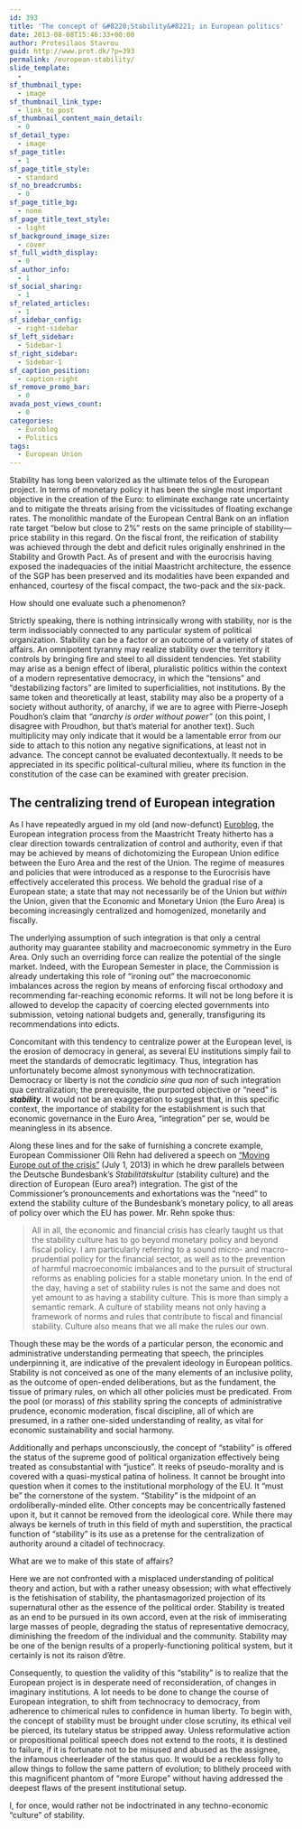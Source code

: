 ```yaml
---
id: 393
title: 'The concept of &#8220;Stability&#8221; in European politics'
date: 2013-08-08T15:46:33+00:00
author: Protesilaos Stavrou
guid: http://www.prot.dk/?p=393
permalink: /european-stability/
slide_template:
  - 
sf_thumbnail_type:
  - image
sf_thumbnail_link_type:
  - link_to_post
sf_thumbnail_content_main_detail:
  - 0
sf_detail_type:
  - image
sf_page_title:
  - 1
sf_page_title_style:
  - standard
sf_no_breadcrumbs:
  - 0
sf_page_title_bg:
  - none
sf_page_title_text_style:
  - light
sf_background_image_size:
  - cover
sf_full_width_display:
  - 0
sf_author_info:
  - 1
sf_social_sharing:
  - 1
sf_related_articles:
  - 1
sf_sidebar_config:
  - right-sidebar
sf_left_sidebar:
  - Sidebar-1
sf_right_sidebar:
  - Sidebar-1
sf_caption_position:
  - caption-right
sf_remove_promo_bar:
  - 0
avada_post_views_count:
  - 0
categories:
  - Euroblog
  - Politics
tags:
  - European Union
---
```

Stability has long been valorized as the ultimate telos of the European project. In terms of monetary policy it has been the single most important objective in the creation of the Euro: to eliminate exchange rate uncertainty and to mitigate the threats arising from the vicissitudes of floating exchange rates. The monolithic mandate of the European Central Bank on an inflation rate target &#8220;below but close to 2%&#8221; rests on the same principle of stability—price stability in this regard. On the fiscal front, the reification of stability was achieved through the debt and deficit rules originally enshrined in the Stability and Growth Pact. As of present and with the eurocrisis having exposed the inadequacies of the initial Maastricht architecture, the essence of the SGP has been preserved and its modalities have been expanded and enhanced, courtesy of the fiscal compact, the two-pack and the six-pack.

How should one evaluate such a phenomenon?

Strictly speaking, there is nothing intrinsically wrong with stability, nor is the term indissociably connected to any particular system of political organization. Stability can be a factor or an outcome of a variety of states of affairs. An omnipotent tyranny may realize stability over the territory it controls by bringing fire and steel to all dissident tendencies. Yet stability may arise as a benign effect of liberal, pluralistic politics within the context of a modern representative democracy, in which the &#8220;tensions&#8221; and &#8220;destabilizing factors&#8221; are limited to superficialities, not institutions. By the same token and theoretically at least, stability may also be a property of a society without authority, of anarchy, if we are to agree with Pierre-Joseph Poudhon&#8217;s claim that _&#8220;anarchy is order without power&#8221;_ (on this point, I disagree with Proudhon, but that&#8217;s material for another text). Such multiplicity may only indicate that it would be a lamentable error from our side to attach to this notion any negative significations, at least not in advance. The concept cannot be evaluated decontextually. It needs to be appreciated in its specific political-cultural milieu, where its function in the constitution of the case can be examined with greater precision.

## The centralizing trend of European integration

As I have repeatedly argued in my old (and now-defunct) <a title="My old Euroblog" href="https://protesilaos.com" target="_blank">Euroblog</a>, the European integration process from the Maastricht Treaty hitherto has a clear direction towards centralization of control and authority, even if that may be achieved by means of dichotomizing the European Union edifice between the Euro Area and the rest of the Union. The regime of measures and policies that were introduced as a response to the Eurocrisis have effectively accelerated this process. We behold the gradual rise of a European state; a state that may not necessarily be of the Union but _within_ the Union, given that the Economic and Monetary Union (the Euro Area) is becoming increasingly centralized and homogenized, monetarily and fiscally.

The underlying assumption of such integration is that only a central authority may guarantee stability and macroeconomic symmetry in the Euro Area. Only such an overriding force can realize the potential of the single market. Indeed, with the European Semester in place, the Commission is already undertaking this role of &#8220;ironing out&#8221; the macroeconomic imbalances across the region by means of enforcing fiscal orthodoxy and recommending far-reaching economic reforms. It will not be long before it is allowed to develop the capacity of coercing elected governments into submission, vetoing national budgets and, generally, transfiguring its recommendations into edicts.

Concomitant with this tendency to centralize power at the European level, is the erosion of democracy in general, as several EU institutions simply fail to meet the standards of democratic legitimacy. Thus, integration has unfortunately become almost synonymous with technocratization. Democracy or liberty is not the _condicio sine qua non_ of such integration qua centralization; the prerequisite, the purported objective or &#8220;need&#8221; is _**stability**_. It would not be an exaggeration to suggest that, in this specific context, the importance of stability for the establishment is such that economic governance in the Euro Area, &#8220;integration&#8221; per se, would be meaningless in its absence.

Along these lines and for the sake of furnishing a concrete example, European Commissioner Olli Rehn had delivered a speech on <a title="Olli Rehn's speech on moving Europe out of the crisis" href="http://europa.eu/rapid/press-release_SPEECH-13-591_en.htm?locale=en" target="_blank" rel="nofollow">&#8220;Moving Europe out of the crisis&#8221;</a> (July 1, 2013) in which he drew parallels between the Deutsche Bundesbank&#8217;s _Stabilitätskultur_ (stability culture) and the direction of European (Euro area?) integration. The gist of the Commissioner&#8217;s pronouncements and exhortations was the &#8220;need&#8221; to extend the stability culture of the Bundesbank&#8217;s monetary policy, to all areas of policy over which the EU has power. Mr. Rehn spoke thus:

> All in all, the economic and financial crisis has clearly taught us that the stability culture has to go beyond monetary policy and beyond fiscal policy. I am particularly referring to a sound micro- and macro-prudential policy for the financial sector, as well as to the prevention of harmful macroeconomic imbalances and to the pursuit of structural reforms as enabling policies for a stable monetary union. In the end of the day, having a set of stability rules is not the same and does not yet amount to as having a stability culture. This is more than simply a semantic remark. A culture of stability means not only having a framework of norms and rules that contribute to fiscal and financial stability. Culture also means that we all make the rules our own.

Though these may be the words of a particular person, the economic and administrative understanding permeating that speech, the principles underpinning it, are indicative of the prevalent ideology in European politics. Stability is not conceived as one of the many elements of an inclusive polity, as the outcome of open-ended deliberations, but as the fundament, the tissue of primary rules, on which all other policies must be predicated. From the pool (or morass) of _this_ stability spring the concepts of administrative prudence, economic moderation, fiscal discipline, all of which are presumed, in a rather one-sided understanding of reality, as vital for economic sustainability and social harmony.

Additionally and perhaps unconsciously, the concept of &#8220;stability&#8221; is offered the status of the supreme good of political organization effectively being treated as consubstantial with &#8220;justice&#8221;. It reeks of pseudo-morality and is covered with a quasi-mystical patina of holiness. It cannot be brought into question when it comes to the institutional morphology of the EU. It &#8220;must be&#8221; the cornerstone of the system. &#8220;Stability&#8221; is the midpoint of an ordoliberally-minded elite. Other concepts may be concentrically fastened upon it, but it cannot be removed from the ideological core. While there may always be kernels of truth in this field of myth and superstition, the practical function of &#8220;stability&#8221; is its use as a pretense for the centralization of authority around a citadel of technocracy.

What are we to make of this state of affairs?

Here we are not confronted with a misplaced understanding of political theory and action, but with a rather uneasy obsession; with what effectively is the fetishisation of stability, the phantasmagorized projection of its supernatural other as the essence of the political order. Stability is treated as an end to be pursued in its own accord, even at the risk of immiserating large masses of people, degrading the status of representative democracy, diminishing the freedom of the individual and the community. Stability may be one of the benign results of a properly-functioning political system, but it certainly is not its raison d&#8217;être.

Consequently, to question the validity of this &#8220;stability&#8221; is to realize that the European project is in desperate need of reconsideration, of changes in imaginary institutions. A lot needs to be done to change the course of European integration, to shift from technocracy to democracy, from adherence to chimerical rules to confidence in human liberty. To begin with, the concept of stability must be brought under close scrutiny, its ethical veil be pierced, its tutelary status be stripped away. Unless reformulative action or propositional political speech does not extend to the roots, it is destined to failure, if it is fortunate not to be misused and abused as the assignee, the infamous cheerleader of the status quo. It would be a reckless folly to allow things to follow the same pattern of evolution; to blithely proceed with this magnificent phantom of &#8220;more Europe&#8221; without having addressed the deepest flaws of the present institutional setup.

I, for once, would rather not be indoctrinated in any techno-economic &#8220;culture&#8221; of stability.